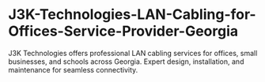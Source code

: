 # J3K-Technologies-LAN-Cabling-for-Offices-Service-Provider-Georgia
J3K Technologies offers professional LAN cabling services for offices, small businesses, and schools across Georgia. Expert design, installation, and maintenance for seamless connectivity.
